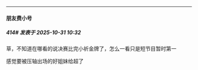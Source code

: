 ﻿
*****

####  朋友费小号  
##### 414#       发表于 2025-10-31 10:32

草，不知道在哪看的说决赛比完小祈金牌了，怎么一看只是短节目暂时第一

感觉要被压轴出场的好姐妹给超了

